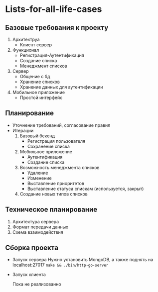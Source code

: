 # Lists-for-all-life-cases

## Базовые требования к проекту
1.  Архитектруа
    -  Клиент сервер
2.  Функционал
    - Регистрация-Аутентификация
    - Создание списка
    - Менеджмент списков
3.  Сервер
    -  Общение с бд
      -  Хранение списков
      - Хранение данных для аутентификации
4.  Мобильное приложение
    -  Простой интерфейс

## Планирование
  -  Уточнение требований, согласование правил
  -  Итерации
     1. Базовый бекенд
        - Регистрация пользователя
        - Сохранение списка
     2. Мобильное приложение
        - Аутентификация
        - Создание списка
     3. Возможность менеджмента списков
        - Удаление
        - Изменение
        - Выставление приоритетов
        - Выставление статуса спискам (используется, закрыт)
     4. Создание новых типов списков
   
## Техническое планирование
  1.  Архитектура сервера
  2.  Формат передачи данных
  3.  Схема взаимодействия

## Сборка проекта
  -  Запуск сервера
      Нужно установить MongoDB, а также поднять на localhost:27017
      `make && ./bin/http-go-server`
  -  Запуск клиента
    
      Пока не реализованно 
    
